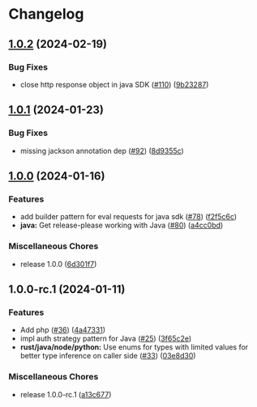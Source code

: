 # Changelog

## [1.0.2](https://github.com/flipt-io/flipt-server-sdks/compare/flipt-java-v1.0.1...flipt-java-v1.0.2) (2024-02-19)


### Bug Fixes

* close http response object in java SDK ([#110](https://github.com/flipt-io/flipt-server-sdks/issues/110)) ([9b23287](https://github.com/flipt-io/flipt-server-sdks/commit/9b2328781f4c9fdf41e78219baff807916a0c4df))

## [1.0.1](https://github.com/flipt-io/flipt-server-sdks/compare/flipt-java-v1.0.0...flipt-java-v1.0.1) (2024-01-23)


### Bug Fixes

* missing jackson annotation dep ([#92](https://github.com/flipt-io/flipt-server-sdks/issues/92)) ([8d9355c](https://github.com/flipt-io/flipt-server-sdks/commit/8d9355c0dc58265ecec46d72b8b1fb3f01a2e9d6))

## [1.0.0](https://github.com/flipt-io/flipt-server-sdks/compare/flipt-java-v1.0.0-rc.2...flipt-java-v1.0.0) (2024-01-16)


### Features

* add builder pattern for eval requests for java sdk ([#78](https://github.com/flipt-io/flipt-server-sdks/issues/78)) ([f2f5c6c](https://github.com/flipt-io/flipt-server-sdks/commit/f2f5c6c237a9b112c3df36ab54601fc007c9e7eb))
* **java:** Get release-please working with Java ([#80](https://github.com/flipt-io/flipt-server-sdks/issues/80)) ([a4cc0bd](https://github.com/flipt-io/flipt-server-sdks/commit/a4cc0bd68b7e9c9ff4075b323a9c96c02d7274dd))


### Miscellaneous Chores

* release 1.0.0 ([6d301f7](https://github.com/flipt-io/flipt-server-sdks/commit/6d301f71ff2059748ac2c6899aa10b1cd275b50d))

## 1.0.0-rc.1 (2024-01-11)

### Features

* Add php ([#36](https://github.com/flipt-io/flipt-server-sdks/issues/36)) ([4a47331](https://github.com/flipt-io/flipt-server-sdks/commit/4a47331b0da56e55f0e31b312cffbe0e10248229))
* impl auth strategy pattern for Java ([#25](https://github.com/flipt-io/flipt-server-sdks/issues/25)) ([3f65c2e](https://github.com/flipt-io/flipt-server-sdks/commit/3f65c2ecab54df3e400b761f9030e8e0666d9a4f))
* **rust/java/node/python:** Use enums for types with limited values for better type inference on caller side ([#33](https://github.com/flipt-io/flipt-server-sdks/issues/33)) ([03e8d30](https://github.com/flipt-io/flipt-server-sdks/commit/03e8d30f3421f48a5d320bed922b0a589c58aa59))

### Miscellaneous Chores

* release 1.0.0-rc.1 ([a13c677](https://github.com/flipt-io/flipt-server-sdks/commit/a13c6774c6a6c1c125e299ce0ec4267ed2bbb4cf))
